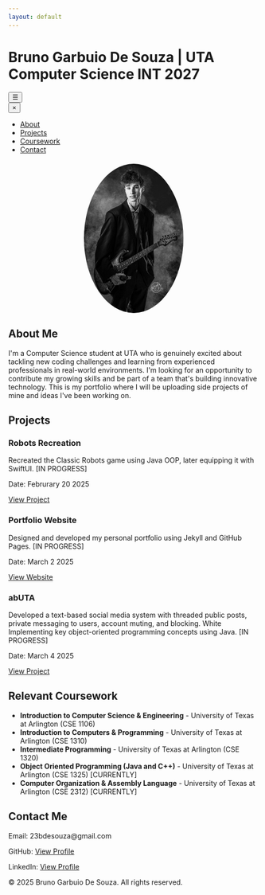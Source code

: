 ```yaml
---
layout: default
---
```


<link rel="stylesheet" href="style.css">
<script src="script.js" defer></script>

<h1>Bruno Garbuio De Souza | UTA Computer Science INT 2027</h1>

<!-- Hamburger Menu Button -->
<button class="menu-btn" onclick="openNav()">
    &#9776; <!-- Hamburger icon (☰) -->
</button>

<!-- Sidebar -->
<div id="mySidebar" class="sidebar">
    <button class="closebtn" onclick="closeNav()">&times;</button>
    <ul class="tabs">
        <li><a href="#" class="tab-link active" data-tab="about">About</a></li>
        <li><a href="#" class="tab-link" data-tab="projects">Projects</a></li>
        <li><a href="#" class="tab-link" data-tab="coursework">Coursework</a></li>
        <li><a href="#" class="tab-link" data-tab="contact">Contact</a></li>
    </ul>
</div>

<!-- About Section -->
<div id="about" class="tab-content active">
    <img src="IMG_0615.jpg" alt="Bruno Garbuio De Souza" width="200" 
         style="border-radius: 50%; display: block; margin: 20px auto;">
    <h2>About Me</h2>
    <p>I'm a Computer Science student at UTA who is genuinely excited about tackling new coding challenges and learning from experienced professionals in real-world environments. I'm looking for an opportunity to contribute my growing skills and be part of a team that's building innovative technology. This is my portfolio where I will be uploading side projects of mine and ideas I've been working on. </p>
</div>

<!-- Projects Section -->
<div id="projects" class="tab-content">
    <h2>Projects</h2>
    <div class="projects-container">
        <div class="project">
            <h3>Robots Recreation</h3>
            <p>Recreated the Classic Robots game using Java OOP, later equipping it with SwiftUI. [IN PROGRESS] </p>
            <p class="project-date">Date: Februrary 20 2025</p>
            <a href="https://github.com/BrunoGDZZ/brunogdzz/tree/main/PersonalProjects2025/RobotsGame" target="_blank">View Project</a>
        </div>
        <div class="project">
            <h3>Portfolio Website</h3>
            <p>Designed and developed my personal portfolio using Jekyll and GitHub Pages. [IN PROGRESS] </p>
            <p class="project-date">Date: March 2 2025</p>
            <a href="https://github.com/BrunoGDZZ/brunogdzz" target="_blank">View Website</a>
        </div>
        <div class="project">
            <h3>abUTA</h3>
            <p>Developed a text-based social media system with threaded public posts, private messaging to users, account muting, and blocking. White Implementing key                 object-oriented programming concepts using Java.
            [IN PROGRESS] </p>
            <p class="project-date">Date: March 4 2025</p>
            <a href="https://github.com/BrunoGDZZ/brunogdzz/tree/main/PersonalProjects2025/abUTA/baseline" target="_blank">View Project</a>
        </div>
    </div>
</div>

<!-- Coursework Section -->
<div id="coursework" class="tab-content">
    <h2>Relevant Coursework</h2>
    <ul>
        <li><strong>Introduction to Computer Science & Engineering</strong> - University of Texas at Arlington (CSE 1106)</li>
        <li><strong>Introduction to Computers & Programming</strong> - University of Texas at Arlington (CSE 1310)</li>
        <li><strong>Intermediate Programming</strong> - University of Texas at Arlington (CSE 1320)</li>
        <li><strong>Object Oriented Programming (Java and C++)</strong> - University of Texas at Arlington (CSE 1325) [CURRENTLY]</li>
        <li><strong>Computer Organization & Assembly Language</strong> - University of Texas at Arlington (CSE 2312) [CURRENTLY]</li>
    </ul>
</div>

<!-- Contact Section -->
<div id="contact" class="tab-content">
    <h2>Contact Me</h2>
    <p>Email: 23bdesouza@gmail.com</p>
    <p>GitHub: <a href="https://github.com/brunogdzz" target="_blank">View Profile</a></p>
    <p>LinkedIn: <a href="https://www.linkedin.com/in/bruno-garbuio-de-souza" target="_blank">View Profile</a></p>
</div>

<footer>
    <p>&copy; 2025 Bruno Garbuio De Souza. All rights reserved.</p>
</footer>

